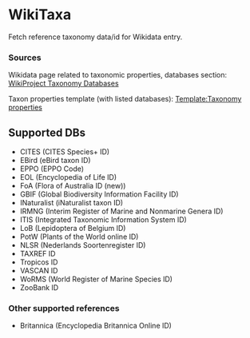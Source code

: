 # WikiTaxa

Fetch reference taxonomy data/id for Wikidata entry.

### Sources

Wikidata page related to taxonomic properties, databases section:
[WikiProject Taxonomy Databases](https://www.wikidata.org/wiki/Wikidata:WikiProject_Taxonomy#Databases)

Taxon properties template (with listed databases): 
[Template:Taxonomy properties](https://www.wikidata.org/wiki/Template:Taxonomy_properties)

## Supported DBs

* CITES (CITES Species+ ID)
* EBird (eBird taxon ID)
* EPPO (EPPO Code)
* EOL (Encyclopedia of Life ID)
* FoA (Flora of Australia ID (new))
* GBIF (Global Biodiversity Information Facility ID)
* INaturalist (iNaturalist taxon ID)
* IRMNG (Interim Register of Marine and Nonmarine Genera ID)
* ITIS (Integrated Taxonomic Information System ID)
* LoB (Lepidoptera of Belgium ID)
* PotW (Plants of the World online ID)
* NLSR (Nederlands Soortenregister ID)
* TAXREF ID
* Tropicos ID
* VASCAN ID
* WoRMS (World Register of Marine Species ID)
* ZooBank ID

### Other supported references

* Britannica (Encyclopedia Britannica Online ID)
